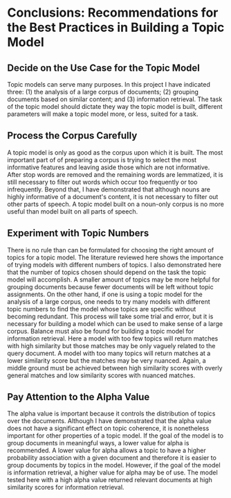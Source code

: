 # Conclusions: Recommendations for the Best Practices in Building a Topic Model

## Decide on the Use Case for the Topic Model

Topic models can serve many purposes. In this project I have indicated three: (1) the analysis of a large corpus of documents; (2) grouping documents based on similar content; and (3) information retrieval. The task of the topic model should dictate they way the topic model is built, different parameters will make a topic model more, or less, suited for a task.

## Process the Corpus Carefully

A topic model is only as good as the corpus upon which it is built. The most important part of of preparing a corpus is trying to select the most informative features and leaving aside those which are not informative. After stop words are removed and the remaining words are lemmatized, it is still necessary to filter out words which occur too frequently or too infrequently. Beyond that, I have demonstrated that although nouns are highly informative of a document's content, it is not necessary to filter out other parts of speech. A topic model built on a noun-only corpus is no more useful than  model built on all parts of speech.

## Experiment with Topic Numbers

There is no rule than can be formulated for choosing the right amount of topics for a topic model. The literature reviewed here shows the importance of trying models with different numbers of topics. I also demonstrated here that the number of topics chosen should depend on the task the topic model will accomplish. A smaller amount of topics may be more helpful for grouping documents because fewer documents will be left without topic assignments. On the other hand, if one is using a topic model for the analysis of a large corpus, one needs to try many models with different topic numbers to find the model whose topics are specific without becoming redundant. This process will take some trial and error, but it is necessary for building a model which can be used to make sense of a large corpus. Balance must also be found for building a topic model for information retrieval. Here a model with too few topics will return matches with high similarity but those matches may be only vaguely related to the query document. A model with too many topics will return matches at a lower similarity score but the matches may be very nuanced. Again, a middle ground must be achieved between high similarity scores with overly general matches and low similarity scores with nuanced matches.

## Pay Attention to the Alpha Value

The alpha value is important because it controls the distribution of topics over the documents. Although I have demonstrated that the alpha value does not have a significant effect on topic coherence, it is nonetheless important for other properties of a topic model. If the goal of the model is to group documents in meaningful ways, a lower value for alpha is recommended. A lower value for alpha allows a topic to have a higher probability association with a given document and therefore it is easier to group documents by topics in the model. However, if the goal of the model is information retrieval, a higher value for alpha may be of use. The model tested here with a high alpha value returned relevant documents at high similarity scores for information retrieval. 

